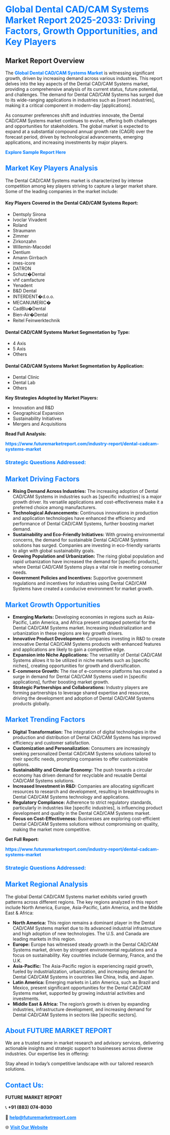 <h1 style="color: #007BFF;">Global Dental CAD/CAM Systems Market Report 2025-2033: Driving Factors, Growth Opportunities, and Key Players</h1>

<section id="overview">
<h2>Market Report Overview</h2>
<p>The <a href="https://www.futuremarketreport.com/industry-report/dental-cadcam-systems-market" style="color: #007BFF; text-decoration: none;"><strong>Global Dental CAD/CAM Systems Market</strong></a> is witnessing significant growth, driven by increasing demand across various industries. This report delves into the key aspects of the Dental CAD/CAM Systems market, providing a comprehensive analysis of its current status, future potential, and challenges. The demand for Dental CAD/CAM Systems has surged due to its wide-ranging applications in industries such as [insert industries], making it a critical component in modern-day [applications].</p>
<p>As consumer preferences shift and industries innovate, the Dental CAD/CAM Systems market continues to evolve, offering both challenges and opportunities for stakeholders. The global market is expected to expand at a substantial compound annual growth rate (CAGR) over the forecast period, driven by technological advancements, emerging applications, and increasing investments by major players.</p>
</section>

<section id="overview">
<p><a href="https://www.futuremarketreport.com/request-sample/reportId=55848" style="color: #007BFF; text-decoration: none;"><strong>Explore Sample Report Here</strong></a></p>
</section>

<section id="key-players">
<h2 style="color: #007BFF;">Market Key Players Analysis</h2>
<p>The Dental CAD/CAM Systems market is characterized by intense competition among key players striving to capture a larger market share. Some of the leading companies in the market include:</p>
<h4>Key Players Covered in the Dental CAD/CAM Systems Report:</h4>
<ul><li>Dentsply Sirona</li><li>Ivoclar Vivadent</li><li>Roland</li><li>Straumann</li><li>Zimmer</li><li>Zirkonzahn</li><li>Willemin-Macodel</li><li>Dentium</li><li>Amann Girrbach</li><li>imes-icore</li><li>DATRON</li><li>Schutz�Dental</li><li>vhf camfacture</li><li>Yenadent</li><li>B&amp;D Dental</li><li>INTERDENT�d.o.o.</li><li>MECANUMERIC�</li><li>CadBlu�Dental</li><li>Bien-Air�Dental</li><li>Reitel Feinwerktechnik</li></ul>
<h4>Dental CAD/CAM Systems Market Segmentation by Type:</h4>
<ul><li>4 Axis</li><li>5 Axis</li><li>Others</li></ul>

<h4>Dental CAD/CAM Systems Market Segmentation by Application:</h4>
<ul><li>Dental Clinic</li><li>Dental Lab</li><li>Others</li></ul>
<p><strong>Key Strategies Adopted by Market Players:</strong></p>
<ul>
<li>Innovation and R&D</li>
<li>Geographical Expansion</li>
<li>Sustainability Initiatives</li>
<li>Mergers and Acquisitions</li>
</ul>
</section>

<section>
<p><strong>Read Full Analysis: </strong></p><a href="https://www.futuremarketreport.com/industry-report/dental-cadcam-systems-market" style="color: #007BFF; text-decoration: none;"><strong>https://www.futuremarketreport.com/industry-report/dental-cadcam-systems-market</strong></a>
<h3 style="color: #007BFF;">Strategic Questions Addressed:</h3>
</section>

<section id="driving-factors">
<h2 style="color: #007BFF;">Market Driving Factors</h2>
<ul>
<li><strong>Rising Demand Across Industries:</strong> The increasing adoption of Dental CAD/CAM Systems in industries such as [specific industries] is a major growth driver. Its versatile applications and cost-effectiveness make it a preferred choice among manufacturers.</li>
<li><strong>Technological Advancements:</strong> Continuous innovations in production and application technologies have enhanced the efficiency and performance of Dental CAD/CAM Systems, further boosting market demand.</li>
<li><strong>Sustainability and Eco-Friendly Initiatives:</strong> With growing environmental concerns, the demand for sustainable Dental CAD/CAM Systems solutions has surged. Companies are investing in eco-friendly variants to align with global sustainability goals.</li>
<li><strong>Growing Population and Urbanization:</strong> The rising global population and rapid urbanization have increased the demand for [specific products], where Dental CAD/CAM Systems plays a vital role in meeting consumer needs.</li>
<li><strong>Government Policies and Incentives:</strong> Supportive government regulations and incentives for industries using Dental CAD/CAM Systems have created a conducive environment for market growth.</li>
</ul>
</section>

<section id="growth-opportunities">
<h2 style="color: #007BFF;">Market Growth Opportunities</h2>
<ul>
<li><strong>Emerging Markets:</strong> Developing economies in regions such as Asia-Pacific, Latin America, and Africa present untapped potential for the Dental CAD/CAM Systems market. Increasing industrialization and urbanization in these regions are key growth drivers.</li>
<li><strong>Innovative Product Development:</strong> Companies investing in R&D to create innovative Dental CAD/CAM Systems products with enhanced features and applications are likely to gain a competitive edge.</li>
<li><strong>Expansion into Niche Applications:</strong> The versatility of Dental CAD/CAM Systems allows it to be utilized in niche markets such as [specific niches], creating opportunities for growth and diversification.</li>
<li><strong>E-commerce Growth:</strong> The rise of e-commerce platforms has created a surge in demand for Dental CAD/CAM Systems used in [specific applications], further boosting market growth.</li>
<li><strong>Strategic Partnerships and Collaborations:</strong> Industry players are forming partnerships to leverage shared expertise and resources, driving the development and adoption of Dental CAD/CAM Systems products globally.</li>
</ul>
</section>

<section id="trending-factors">
<h2 style="color: #007BFF;">Market Trending Factors</h2>
<ul>
<li><strong>Digital Transformation:</strong> The integration of digital technologies in the production and distribution of Dental CAD/CAM Systems has improved efficiency and customer satisfaction.</li>
<li><strong>Customization and Personalization:</strong> Consumers are increasingly seeking personalized Dental CAD/CAM Systems solutions tailored to their specific needs, prompting companies to offer customizable options.</li>
<li><strong>Sustainability and Circular Economy:</strong> The push towards a circular economy has driven demand for recyclable and reusable Dental CAD/CAM Systems solutions.</li>
<li><strong>Increased Investment in R&D:</strong> Companies are allocating significant resources to research and development, resulting in breakthroughs in Dental CAD/CAM Systems technology and applications.</li>
<li><strong>Regulatory Compliance:</strong> Adherence to strict regulatory standards, particularly in industries like [specific industries], is influencing product development and quality in the Dental CAD/CAM Systems market.</li>
<li><strong>Focus on Cost-Effectiveness:</strong> Businesses are exploring cost-efficient Dental CAD/CAM Systems solutions without compromising on quality, making the market more competitive.</li>
</ul>
</section>

<section>
<p><strong>Get Full Report: </strong></p><a href="https://www.futuremarketreport.com/industry-report/dental-cadcam-systems-market" style="color: #007BFF; text-decoration: none;"><strong>https://www.futuremarketreport.com/industry-report/dental-cadcam-systems-market</strong></a>
<h3 style="color: #007BFF;">Strategic Questions Addressed:</h3>
</section>


<section id="regional-analysis">
<h2 style="color: #007BFF;">Market Regional Analysis</h2>
<p>The global Dental CAD/CAM Systems market exhibits varied growth patterns across different regions. The key regions analyzed in this report include North America, Europe, Asia-Pacific, Latin America, and the Middle East & Africa:</p>
<ul>
<li><strong>North America:</strong> This region remains a dominant player in the Dental CAD/CAM Systems market due to its advanced industrial infrastructure and high adoption of new technologies. The U.S. and Canada are leading markets in this region.</li>
<li><strong>Europe:</strong> Europe has witnessed steady growth in the Dental CAD/CAM Systems market, driven by stringent environmental regulations and a focus on sustainability. Key countries include Germany, France, and the U.K.</li>
<li><strong>Asia-Pacific:</strong> The Asia-Pacific region is experiencing rapid growth, fueled by industrialization, urbanization, and increasing demand for Dental CAD/CAM Systems in countries like China, India, and Japan.</li>
<li><strong>Latin America:</strong> Emerging markets in Latin America, such as Brazil and Mexico, present significant opportunities for the Dental CAD/CAM Systems market, supported by growing industrial activities and investments.</li>
<li><strong>Middle East & Africa:</strong> The region’s growth is driven by expanding industries, infrastructure development, and increasing demand for Dental CAD/CAM Systems in sectors like [specific sectors].</li>
</ul>
</section>

<footer>
<h2 style="color: #007BFF;">About FUTURE MARKET REPORT</h2>
<p>We are a trusted name in market research and advisory services, delivering actionable insights and strategic support to businesses across diverse industries. Our expertise lies in offering:</p>

<p>Stay ahead in today’s competitive landscape with our tailored research solutions.</p>

<h2 style="color: #007BFF;">Contact Us:</h2>
<p><strong>FUTURE MARKET REPORT</strong></p>
<p>📞 <strong>+91 (883) 074-8030</strong></p>
<p>📧 <strong><a href="mailto:help@futuremarketreport.com" style="color: #007BFF;">help@futuremarketreport.com</a></strong></p>
<p>🌐 <strong><a href="https://www.futuremarketreport.com/" style="color: #007BFF;">Visit Our Website</a></strong></p>
</footer>